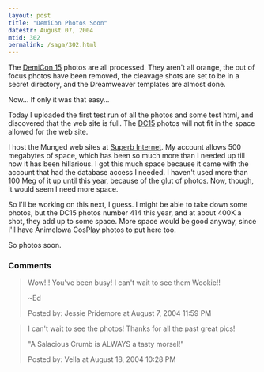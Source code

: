 ```yaml
---
layout: post
title: "DemiCon Photos Soon"
datestr: August 07, 2004
mtid: 302
permalink: /saga/302.html
---
```


The <a href="http://www.demicon.org/15/" title="DemiCon 15">DemiCon 15</a> photos are all processed.  They aren't all orange, the out of focus photos have been removed, the cleavage shots are set to be in a secret directory, and the Dreamweaver templates are almost done.

Now... If only it was that easy...

Today I uploaded the first test run of all the photos and some test html, and discovered that the web site is full.  The <a href="http://www.demicon.org/15/" title="DemiCon 15">DC15</a> photos will not fit in the space allowed for the web site.

I host the Munged web sites at <a href="http://www.suberb.net/" title="Superb Internet">Superb Internet</a>.  My account allows 500 megabytes of space, which has been so much more than I needed up till now it has been hillarious.  I got this much space because it came with the account that had the database access I needed.  I haven't used more than 100 Meg of it up until this year, because of the glut of photos.  Now, though, it would seem I need more space.

So I'll be working on this next, I guess.  I might be able to take down some photos, but the DC15 photos number 414 this year, and at about 400K a shot, they add up to some space.  More space would be good anyway, since I'll have AnimeIowa CosPlay photos to put here too.

So photos soon.

### Comments

<blockquote>
Wow!!! You've been busy! I can't wait to see them Wookie!!

~Ed
<div class="comment-meta">Posted by: Jessie Pridemore at August  7, 2004 11:59 PM</div> </blockquote>

<blockquote>
I can't wait to see the photos!  Thanks for all the past great pics!

"A Salacious Crumb is ALWAYS a tasty morsel!"
<div class="comment-meta">Posted by: Vella at August 18, 2004 10:28 PM</div> </blockquote>

